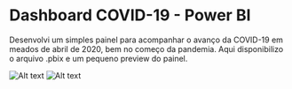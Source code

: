 # Dashboard COVID-19 - Power BI

Desenvolvi um simples painel para acompanhar o avanço da COVID-19 em meados de abril de 2020, bem no começo da pandemia. Aqui disponibilizo o arquivo .pbix e um pequeno preview do painel.

![Alt text](relative/path/to/preview.png?raw=true "preview")
![Alt text](/relative/path/to/img.jpg?raw=true "Optional Title")
